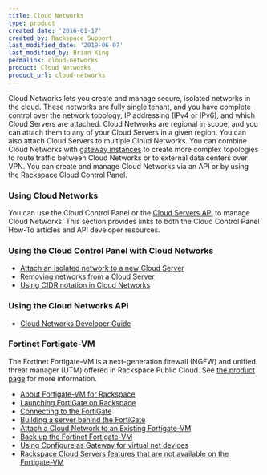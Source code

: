 ```yaml
---
title: Cloud Networks
type: product
created_date: '2016-01-17'
created_by: Rackspace Support
last_modified_date: '2019-06-07'
last_modified_by: Brian King
permalink: cloud-networks
product: Cloud Networks
product_url: cloud-networks
---
```


Cloud Networks lets you create and manage secure, isolated networks in the cloud. These networks are fully single tenant, and you have complete control over the network topology, IP addressing (IPv4 or IPv6), and which Cloud Servers are attached. Cloud Networks are regional in scope, and you can attach them to any of your Cloud Servers in a given region. You can also attach Cloud Servers to multiple Cloud Networks. You can combine Cloud Networks with [gateway instances](https://docs.rackspace.com/docs/user-guides/infrastructure/cloud-config/network/cloud-networks-product-concepts/network-gateway-instances/#network-gateway-instances) to create more complex topologies to route traffic between Cloud Networks or to external data centers over VPN. You can create and manage Cloud Networks via an API or by using the Rackspace Cloud Control Panel.

### Using Cloud Networks

You can use the Cloud Control Panel or the [Cloud Servers API](https://docs.rackspace.com/docs/cloud-networks/v2/api-reference/#document-api-reference) to manage Cloud Networks. This section provides links to both the Cloud Control Panel How-To articles and API developer resources.

### Using the Cloud Control Panel with Cloud Networks

- [Attach an isolated network to a new Cloud Server](https://docs-ospc.rackspace.com/support/how-to/cloud-networks/create-an-isolated-cloud-network-and-attach-it-to-a-server "Create an isolated Cloud Network")
- [Removing networks from a Cloud Server](https://docs-ospc.rackspace.com/support/how-to/cloud-networks/removing-networks-from-a-cloud-server "Removing networks from a Cloud Server")
- [Using CIDR notation in Cloud Networks](https://docs-ospc.rackspace.com/support/how-to/cloud-networks/using-cidr-notation-in-cloud-networks "CIDR Notation")

### Using the Cloud Networks API

- [Cloud Networks Developer Guide](https://docs.rackspace.com/docs/cloud-networks/v2/api-reference/)

### Fortinet Fortigate-VM

The Fortinet Fortigate-VM is a next-generation firewall (NGFW) and unified threat manager (UTM) offered in Rackspace Public Cloud. See [the product page](https://www.rackspace.com/cloud/servers/fortigate-vm) for more information.

- [About Fortigate-VM for Rackspace](https://docs2.fortinet.com/vm/rackspace/fortigate/6.0/rackspace-cookbook/6.0.4/123172/about-fortigate-for-rackspace)
- [Launching FortiGate on Rackspace](https://docs2.fortinet.com/vm/rackspace/fortigate/6.0/rackspace-cookbook/6.0.4/962534/launching-fortigate-on-rackspace)
- [Connecting to the FortiGate](https://docs2.fortinet.com/vm/rackspace/fortigate/6.0/rackspace-cookbook/6.0.4/956706/connecting-to-the-fortigate)
- [Building a server behind the FortiGate](https://docs2.fortinet.com/vm/rackspace/fortigate/6.0/rackspace-cookbook/6.0.4/57735/building-a-server-behind-the-fortigate)
- [Attach a Cloud Network to an Existing Fortigate-VM](https://docs-ospc.rackspace.com/support/how-to/cloud-networks/attach-a-cloud-network-to-an-existing-fortigate-vm/ "Attach a Cloud Network to an Existing Fortigate-VM")
- [Back up the Fortinet Fortigate-VM](https://docs-ospc.rackspace.com/support/how-to/cloud-networks/back-up-the-fortinet-fortigate-vm/ "Back up the Fortinet Fortigate-VM")
- [Using Configure as Gateway for virtual net devices](https://docs-ospc.rackspace.com/support/how-to/cloud-networks/using-configure-as-a-gateway-for-virtual-net-devices/ "Using Configure as Gateway for virtual net devices")
- [Rackspace Cloud Servers features that are not available on the Fortigate-VM](https://docs-ospc.rackspace.com/support/how-to/cloud-servers/rackspace-cloud-servers-features-that-are-not-available-on-the-fortigate-vm/ "Rackspace Cloud Servers features that are not available on the Fortigate-VM")
